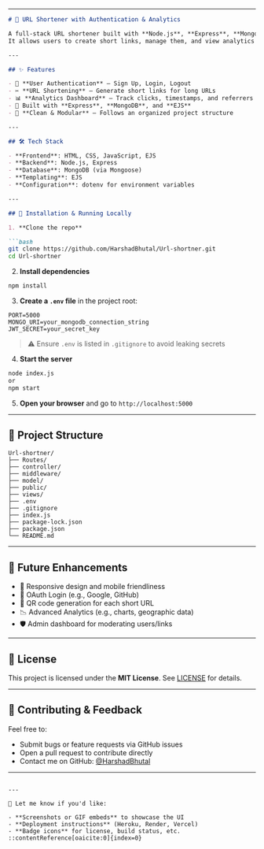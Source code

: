 
---

````markdown
# 🔗 URL Shortener with Authentication & Analytics

A full-stack URL shortener built with **Node.js**, **Express**, **MongoDB**, and **EJS**.  
It allows users to create short links, manage them, and view analytics after logging in.

---

## ✨ Features

- 🔐 **User Authentication** — Sign Up, Login, Logout  
- ✂️ **URL Shortening** — Generate short links for long URLs  
- 📊 **Analytics Dashboard** — Track clicks, timestamps, and referrers  
- 🧠 Built with **Express**, **MongoDB**, and **EJS**  
- 🔄 **Clean & Modular** — Follows an organized project structure

---

## 🛠 Tech Stack

- **Frontend**: HTML, CSS, JavaScript, EJS  
- **Backend**: Node.js, Express  
- **Database**: MongoDB (via Mongoose)  
- **Templating**: EJS  
- **Configuration**: dotenv for environment variables  

---

## 🚀 Installation & Running Locally

1. **Clone the repo**

```bash
git clone https://github.com/HarshadBhutal/Url-shortner.git
cd Url-shortner
````

2. **Install dependencies**

```bash
npm install
```

3. **Create a `.env` file** in the project root:

```env
PORT=5000
MONGO_URI=your_mongodb_connection_string
JWT_SECRET=your_secret_key
```

> ⚠️ Ensure `.env` is listed in `.gitignore` to avoid leaking secrets

4. **Start the server**

```bash
node index.js
or
npm start
```

5. **Open your browser** and go to `http://localhost:5000`

---

## 📁 Project Structure

```
Url-shortner/
├── Routes/
├── controller/
├── middleware/
├── model/
├── public/
├── views/
├── .env
├── .gitignore
├── index.js
├── package-lock.json
├── package.json
└── README.md

```

---

## 🧪 Future Enhancements

* 📱 Responsive design and mobile friendliness
* 🔐 OAuth Login (e.g., Google, GitHub)
* 🧾 QR code generation for each short URL
* 📉 Advanced Analytics (e.g., charts, geographic data)
* 🛡️ Admin dashboard for moderating users/links

---

## 📄 License

This project is licensed under the **MIT License**.
See [LICENSE](LICENSE) for details.

---

## 🙌 Contributing & Feedback

Feel free to:

* Submit bugs or feature requests via GitHub issues
* Open a pull request to contribute directly
* Contact me on GitHub: [@HarshadBhutal](https://github.com/HarshadBhutal)

---

```

---

🎉 Let me know if you'd like:

- **Screenshots or GIF embeds** to showcase the UI  
- **Deployment instructions** (Heroku, Render, Vercel)  
- **Badge icons** for license, build status, etc.
::contentReference[oaicite:0]{index=0}
```
